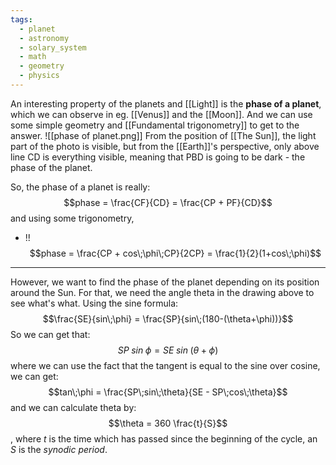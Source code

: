 ```yaml
---
tags:
  - planet
  - astronomy
  - solary_system
  - math
  - geometry
  - physics
---
```

An interesting property of the planets and [[Light]] is the **phase of a planet**, which we can observe in eg. [[Venus]] and the [[Moon]]. And we can use some simple geometry and [[Fundamental trigonometry]] to get to the answer. 
![[phase of planet.png]]
From the position of [[The Sun]], the light part of the photo is visible, but from the [[Earth]]'s perspective, only above line CD is everything visible, meaning that PBD is going to be dark - the phase of the planet. 

So, the phase of a planet is really:$$phase = \frac{CF}{CD} = \frac{CP + PF}{CD}$$ and using some trigonometry, 
- !! $$phase = \frac{CP + cos\;\phi\;CP}{2CP} = \frac{1}{2}(1+cos\;\phi)$$

--- 
However, we want to find the phase of the planet depending on its position around the Sun. For that, we need the angle theta in the drawing above to see what's what. Using the sine formula:$$\frac{SE}{sin\;\phi} = \frac{SP}{sin\;(180-(\theta+\phi))}$$ So we can get that:$$SP\;sin\;\phi = SE\;sin\;(\theta+\phi)$$ where we can use the fact that the tangent is equal to the sine over cosine, we can get:$$tan\;\phi = \frac{SP\;sin\;\theta}{SE - SP\;cos\;\theta}$$ and we can calculate theta by:$$\theta = 360 \frac{t}{S}$$, where $t$ is the time which has passed since the beginning of the cycle, an $S$ is the *synodic period*. 